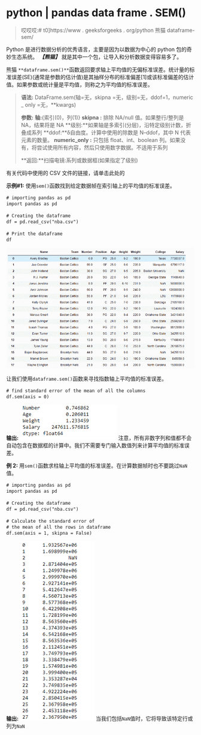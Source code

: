 # python | pandas data frame . SEM()

> 哎哎哎:# t0]https://www . geeksforgeeks . org/python 熊猫 dataframe-sem/

Python 是进行数据分析的优秀语言，主要是因为以数据为中心的 python 包的奇妙生态系统。 ***【熊猫】*** 就是其中一个包，让导入和分析数据变得容易多了。

熊猫 `**dataframe.sem()**`函数返回要求轴上平均值的无偏标准误差。统计量的标准误差(SE)(通常是参数的估计值)是其抽样分布的标准偏差[1]或该标准偏差的估计值。如果参数或统计量是平均值，则称之为平均值的标准误差。

> **语法:** DataFrame.sem(轴=无，skipna =无，级别=无，ddof=1，numeric _ only =无，**kwargs)
> 
> **参数:**
> **轴:**{索引(0)，列(1)}
> **skipna :** 排除 NA/null 值。如果整行/整列是 NA，结果将是 NA
> **级别:**如果轴是多索引(分层)，沿特定级别计数，折叠成系列
> **ddof:**δ自由度。计算中使用的除数是 N–ddof，其中 N 代表元素的数量。
> **numeric_only :** 只包括 float、int、boolean 列。如果没有，将尝试使用所有内容，然后只使用数字数据。不适用于系列
> 
> **返回:**扫描电镜:系列或数据框(如果指定了级别)

有关代码中使用的 CSV 文件的链接，请单击此处的

**示例#1:** 使用`sem()`函数找到给定数据帧在索引轴上的平均值的标准误差。

```
# importing pandas as pd
import pandas as pd

# Creating the dataframe 
df = pd.read_csv("nba.csv")

# Print the dataframe
df
```

![](img/43dab26aa0d03954ff5c64000900287e.png)

让我们使用`dataframe.sem()`函数来寻找指数轴上平均值的标准误差。

```
# find standard error of the mean of all the columns
df.sem(axis = 0)
```

**输出:**
![](img/ebb298d2d3569735015bee01a7aaa109.png)
注意，所有非数字列和值都不会自动包含在数据框的计算中。我们不需要专门输入数值列来计算平均值的标准误差。

**例 2:** 用`sem()`函数求柱轴上平均值的标准误差。在计算数据帧时也不要跳过`NaN`值。

```
# importing pandas as pd
import pandas as pd

# Creating the dataframe 
df = pd.read_csv("nba.csv")

# Calculate the standard error of 
# the mean of all the rows in dataframe
df.sem(axis = 1, skipna = False)
```

**输出:**
![](img/a51efae642657bcf1cdc91a9c992403f.png)
当我们包括`NaN`值时，它将导致该特定行或列为`NaN`